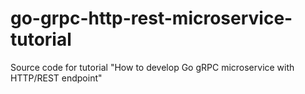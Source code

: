 # go-grpc-http-rest-microservice-tutorial
Source code for tutorial "How to develop Go gRPC microservice with HTTP/REST endpoint"
